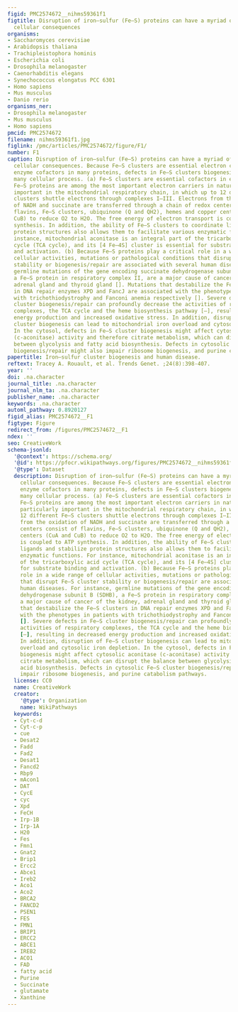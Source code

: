 ```yaml
---
figid: PMC2574672__nihms59361f1
figtitle: Disruption of iron–sulfur (Fe–S) proteins can have a myriad of deleterious
  cellular consequences
organisms:
- Saccharomyces cerevisiae
- Arabidopsis thaliana
- Trachipleistophora hominis
- Escherichia coli
- Drosophila melanogaster
- Caenorhabditis elegans
- Synechococcus elongatus PCC 6301
- Homo sapiens
- Mus musculus
- Danio rerio
organisms_ner:
- Drosophila melanogaster
- Mus musculus
- Homo sapiens
pmcid: PMC2574672
filename: nihms59361f1.jpg
figlink: /pmc/articles/PMC2574672/figure/F1/
number: F1
caption: Disruption of iron–sulfur (Fe–S) proteins can have a myriad of deleterious
  cellular consequences. Because Fe–S clusters are essential electron carriers and
  enzyme cofactors in many proteins, defects in Fe–S clusters biogenesis can disrupt
  many cellular process. (a) Fe–S clusters are essential cofactors in energy metabolism.
  Fe–S proteins are among the most important electron carriers in nature and are particularly
  important in the mitochondrial respiratory chain, in which up to 12 different Fe–S
  clusters shuttle electrons through complexes I–III. Electrons from the oxidation
  of NADH and succinate are transferred through a chain of redox centers consist of
  flavins, Fe–S clusters, ubiquinone (Q and QH2), hemes and copper centers (CuA and
  CuB) to reduce O2 to H2O. The free energy of electron transport is coupled to ATP
  synthesis. In addition, the ability of Fe–S clusters to coordinate ligands and stabilize
  protein structures also allows them to facilitate various enzymatic functions. For
  instance, mitochondrial aconitase is an integral part of the tricarboxylic acid
  cycle (TCA cycle), and its [4 Fe–4S] cluster is essential for substrate binding
  and activation. (b) Because Fe–S proteins play a critical role in a wide range of
  cellular activities, mutations or pathological conditions that disrupt Fe–S cluster
  stability or biogenesis/repair are associated with several human diseases. For instance,
  germline mutations of the gene encoding succinate dehydrogenase subunit B (SDHB),
  a Fe–S protein in respiratory complex II, are a major cause of cancer of the kidney,
  adrenal gland and thyroid gland []. Mutations that destabilize the Fe–S clusters
  in DNA repair enzymes XPD and FancJ are associated with the phenotypes in patients
  with trichothiodystrophy and Fanconi anemia respectively []. Severe defects in Fe–S
  cluster biogenesis/repair can profoundly decrease the activities of respiratory
  complexes, the TCA cycle and the heme biosynthesis pathway [–], resulting in decreased
  energy production and increased oxidative stress. In addition, disruption of Fe–S
  cluster biogenesis can lead to mitochondrial iron overload and cytosolic iron depletion.
  In the cytosol, defects in Fe–S cluster biogenesis might affect cytosolic aconitase
  (c-aconitase) activity and therefore citrate metabolism, which can disrupt the balance
  between glycolysis and fatty acid biosynthesis. Defects in cytosolic Fe–S cluster
  biogenesis/repair might also impair ribosome biogenesis, and purine catabolism pathways.
papertitle: Iron–sulfur cluster biogenesis and human disease.
reftext: Tracey A. Rouault, et al. Trends Genet. ;24(8):398-407.
year: ''
doi: .na.character
journal_title: .na.character
journal_nlm_ta: .na.character
publisher_name: .na.character
keywords: .na.character
automl_pathway: 0.8920127
figid_alias: PMC2574672__F1
figtype: Figure
redirect_from: /figures/PMC2574672__F1
ndex: ''
seo: CreativeWork
schema-jsonld:
  '@context': https://schema.org/
  '@id': https://pfocr.wikipathways.org/figures/PMC2574672__nihms59361f1.html
  '@type': Dataset
  description: Disruption of iron–sulfur (Fe–S) proteins can have a myriad of deleterious
    cellular consequences. Because Fe–S clusters are essential electron carriers and
    enzyme cofactors in many proteins, defects in Fe–S clusters biogenesis can disrupt
    many cellular process. (a) Fe–S clusters are essential cofactors in energy metabolism.
    Fe–S proteins are among the most important electron carriers in nature and are
    particularly important in the mitochondrial respiratory chain, in which up to
    12 different Fe–S clusters shuttle electrons through complexes I–III. Electrons
    from the oxidation of NADH and succinate are transferred through a chain of redox
    centers consist of flavins, Fe–S clusters, ubiquinone (Q and QH2), hemes and copper
    centers (CuA and CuB) to reduce O2 to H2O. The free energy of electron transport
    is coupled to ATP synthesis. In addition, the ability of Fe–S clusters to coordinate
    ligands and stabilize protein structures also allows them to facilitate various
    enzymatic functions. For instance, mitochondrial aconitase is an integral part
    of the tricarboxylic acid cycle (TCA cycle), and its [4 Fe–4S] cluster is essential
    for substrate binding and activation. (b) Because Fe–S proteins play a critical
    role in a wide range of cellular activities, mutations or pathological conditions
    that disrupt Fe–S cluster stability or biogenesis/repair are associated with several
    human diseases. For instance, germline mutations of the gene encoding succinate
    dehydrogenase subunit B (SDHB), a Fe–S protein in respiratory complex II, are
    a major cause of cancer of the kidney, adrenal gland and thyroid gland []. Mutations
    that destabilize the Fe–S clusters in DNA repair enzymes XPD and FancJ are associated
    with the phenotypes in patients with trichothiodystrophy and Fanconi anemia respectively
    []. Severe defects in Fe–S cluster biogenesis/repair can profoundly decrease the
    activities of respiratory complexes, the TCA cycle and the heme biosynthesis pathway
    [–], resulting in decreased energy production and increased oxidative stress.
    In addition, disruption of Fe–S cluster biogenesis can lead to mitochondrial iron
    overload and cytosolic iron depletion. In the cytosol, defects in Fe–S cluster
    biogenesis might affect cytosolic aconitase (c-aconitase) activity and therefore
    citrate metabolism, which can disrupt the balance between glycolysis and fatty
    acid biosynthesis. Defects in cytosolic Fe–S cluster biogenesis/repair might also
    impair ribosome biogenesis, and purine catabolism pathways.
  license: CC0
  name: CreativeWork
  creator:
    '@type': Organization
    name: WikiPathways
  keywords:
  - Cyt-c-d
  - Cyt-c-p
  - cue
  - Desat2
  - Fadd
  - Fad2
  - Desat1
  - Fancd2
  - Rbp9
  - mAcon1
  - DAT
  - CycE
  - cyc
  - Xpd
  - FeCH
  - Irp-1B
  - Irp-1A
  - H20
  - Fes
  - Fmn1
  - Gnat2
  - Brip1
  - Ercc2
  - Abce1
  - Ireb2
  - Aco1
  - Aco2
  - BRCA2
  - FANCD2
  - PSEN1
  - FES
  - FMN1
  - BRIP1
  - ERCC2
  - ABCE1
  - IREB2
  - ACO1
  - FAD
  - fatty acid
  - Purine
  - Succinate
  - glutamate
  - Xanthine
---
```

